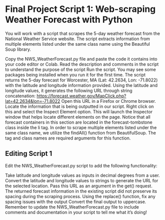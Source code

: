# Final Project Script 1: Web-scraping Weather Forecast with Python
You will work with a script that scrapes the 5-day weather forecast from the National Weather Service website. The script extracts information from multiple elements listed under the same class name using the Beautiful Soup library.

Copy the NWS_WeatherForecast.py file and paste the code it contains into your code editor or Colab.
Read the description and comments in the script to understand the purpose of the script
Run the script. You may see some packages being installed when you run it for the first time.
The script returns the 5-day forecast for Worcester, MA (Lat: 42.2634, Lon: -71.8022) with the latitude and longitude information provided. Using the latitude and longitude values, it generates the following URL through string concatenation: https://forecast.weather.gov/MapClick.php?lat=42.2634&lon=-71.8022
Open this URL in a Firefox or Chrome browser. Locate the information that is being outputted in our script. Right click on this and select the Inspect Element option. This will launch the Inspector window that helps locate different elements on the page.
Notice that all forecast containers in this section are located in the forecast-tombstone class inside the li tag. In order to scrape multiple elements listed under the same class name, we utilize the findAll() function from BeautifulSoup. The tag and class names are required arguments for this function.

## Editing Script 1
Edit the NWS_WeatherForecast.py script to add the following functionality:

Take latitude and longitude values as inputs in decimal degrees from a user.
Convert the latitude and longitude values to strings to generate the URL for the selected location. Pass this URL as an argument in the get() request.
The returned forecast information in the existing script did not preserve its spacing during the scraping process. Using the replace() function, fix any spacing issues with the output
Convert the final output to uppercase.
Remember to update the NWS_WeatherForecast.py file to include comments and documentation in your script to tell me what it’s doing!
